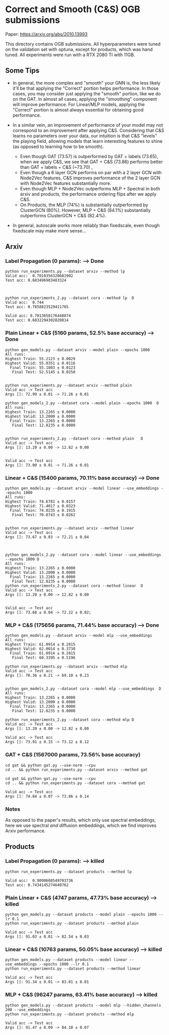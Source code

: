 # Correct and Smooth (C&S) OGB submissions

Paper: https://arxiv.org/abs/2010.13993

This directory contains OGB submissions. All hyperparameters were tuned on the validation set with optuna, except for products, which was hand tuned. All experiments were run with a RTX 2080 TI with 11GB.

## Some Tips 
- In general, the more complex and "smooth" your GNN is, the less likely it'll be that applying the "Correct" portion helps performance. In those cases, you may consider just applying the "smooth" portion, like we do on the GAT. In almost all cases, applying the "smoothing" component will improve performance. For Linear/MLP models, applying the "Correct" portion is almost always essential for obtaining good performance.

- In a similar vein, an improvement of performance of your model may not correspond to an improvement after applying C&S. Considering that C&S learns no parameters over your data, our intuition is that C&S "levels" the playing field, allowing models that learn interesting features to shine (as opposed to learning how to be smooth).
     - Even though GAT (73.57) is outperformed by GAT + labels (73.65), when we apply C&S, we see that GAT + C&S (73.86) performs better than GAT + labels + C&S (~73.70) , 
     - Even though a 6 layer GCN performs on par with a 2 layer GCN with Node2Vec features, C&S improves performance of the 2 layer GCN with Node2Vec features substantially more.
     - Even though MLP + Node2Vec outperforms MLP + Spectral in both arxiv and products, the performance ordering flips after we apply C&S.
     - On Products, the MLP (74%) is substantially outperformed by ClusterGCN (80%). However, MLP + C&S (84.1%) substantially outperforms ClusterGCN + C&S (82.4%).

- In general, autoscale works more reliably than fixedscale, even though fixedscale may make more sense...

## Arxiv

### Label Propagation (0 params):  --> Done
```
python run_experiments.py --dataset arxiv --method lp
Valid acc:  0.7018356320681902
Test acc: 0.683496903483324



python run_experiments_2.py --dataset cora --method lp	D
Valid acc:  0.744
Test acc: 0.7858823529411765

Valid acc: 0.7013658176448874
Test acc: 0.6832294302820814
```




### Plain Linear + C&S (5160 params, 52.5% base accuracy) --> Done
```
python gen_models.py --dataset arxiv --model plain --epochs 1000
All runs:
Highest Train: 55.2123 ± 0.0029
Highest Valid: 55.0351 ± 0.0116
  Final Train: 55.1803 ± 0.0123
   Final Test: 52.5145 ± 0.0250
   
       
python run_experiments.py --dataset arxiv --method plain
Valid acc -> Test acc
Args []: 72.99 ± 0.01 -> 71.26 ± 0.01

python gen_models_2.py --dataset cora --model plain --epochs 1000  D
All runs:
Highest Train: 13.2265 ± 0.0000
Highest Valid: 13.2000 ± 0.0000
  Final Train: 13.2265 ± 0.0000
   Final Test: 12.8235 ± 0.0000
   
   
python run_experiments_2.py --dataset cora --method plain	D
Valid acc -> Test acc
Args []: 13.20 ± 0.00 -> 12.82 ± 0.00


Valid acc -> Test acc
Args []: 73.00 ± 0.01 -> 71.26 ± 0.01
```

### Linear + C&S (15400 params, 70.11% base accuracy)  --> Done
```
python gen_models.py --dataset arxiv --model linear --use_embeddings --epochs 1000 
All runs:
Highest Train: 74.6781 ± 0.0157
Highest Valid: 71.4017 ± 0.0323
  Final Train: 74.0235 ± 0.1915
   Final Test: 70.0743 ± 0.0262
   
   
python run_experiments.py --dataset arxiv --method linear
Valid acc -> Test acc
Args []: 73.67 ± 0.03 -> 72.21 ± 0.04



python gen_models_2.py --dataset cora --model linear --use_embeddings --epochs 1000	D
All runs:
Highest Train: 13.2265 ± 0.0000
Highest Valid: 13.2000 ± 0.0000
  Final Train: 13.2265 ± 0.0000
   Final Test: 12.8235 ± 0.0000		
python run_experiments_2.py --dataset cora --method linear	D
Valid acc -> Test acc
Args []: 13.20 ± 0.00 -> 12.82 ± 0.00


Valid acc -> Test acc
Args []: 73.68 ± 0.04 -> 72.22 ± 0.02;
```

### MLP + C&S (175656 params, 71.44% base accuracy) --> Done
```
python gen_models.py --dataset arxiv --model mlp --use_embeddings
All runs:
Highest Train: 61.0914 ± 0.2815
Highest Valid: 62.0014 ± 0.3730
  Final Train: 61.0914 ± 0.2815
   Final Test: 60.3395 ± 0.5196
   
python run_experiments.py --dataset arxiv --method mlp
Valid acc -> Test acc
Args []: 70.36 ± 0.21 -> 69.10 ± 0.23


python gen_models_2.py --dataset cora --model mlp --use_embeddings	D
All runs:
Highest Train: 13.2265 ± 0.0000
Highest Valid: 13.2000 ± 0.0000
  Final Train: 13.2265 ± 0.0000
   Final Test: 12.8235 ± 0.0000
   
python run_experiments_2.py --dataset cora --method mlp	D
Valid acc -> Test acc
Args []: 13.20 ± 0.00 -> 12.82 ± 0.00

Valid acc -> Test acc
Args []: 73.91 ± 0.15 -> 73.12 ± 0.12
```

### GAT + C&S (1567000 params, 73.56% base accuracy)
```
cd gat && python gat.py --use-norm --cpu
cd .. && python run_experiments.py --dataset arxiv --method gat

cd gat && python gat.py --use-norm --cpu
cd .. && python run_experiments.py --dataset cora --method gat

Valid acc -> Test acc
Args []: 74.84 ± 0.07 -> 73.86 ± 0.14
```

### Notes
As opposed to the paper's results, which only use spectral embeddings, here we use spectral *and* diffusion embeddings, which we find improves Arxiv performance.

## Products

### Label Propagation (0 params): --> killed
```
python run_experiments.py --dataset products --method lp 

Valid acc:  0.9090608549703736
Test acc: 0.7434145274640762
```

### Plain Linear + C&S (4747 params, 47.73% base accuracy) --> killed
```
python gen_models.py --dataset products --model plain --epochs 1000 --lr 0.1
python run_experiments.py --dataset products --method plain

Valid acc -> Test acc
Args []: 91.03 ± 0.01 -> 82.54 ± 0.03
```

### Linear + C&S (10763 params, 50.05% base accuracy) --> killed
```
python gen_models.py --dataset products --model linear --use_embeddings --epochs 1000 --lr 0.1
python run_experiments.py --dataset products --method linear

Valid acc -> Test acc
Args []: 91.34 ± 0.01 -> 83.01 ± 0.01
```

### MLP + C&S (96247 params, 63.41% base accuracy) --> killed
```
python gen_models.py --dataset products --model mlp --hidden_channels 200 --use_embeddings
python run_experiments.py --dataset products --method mlp

Valid acc -> Test acc
Args []: 91.47 ± 0.09 -> 84.18 ± 0.07
```
